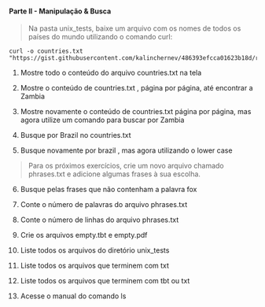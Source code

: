 #### Parte II - Manipulação & Busca

> Na pasta unix_tests, baixe um arquivo com os nomes de todos os países do mundo utilizando o comando curl:
```
curl -o countries.txt "https://gist.githubusercontent.com/kalinchernev/486393efcca01623b18d/raw/daa24c9fea66afb7d68f8d69f0c4b8eeb9406e83/countries"
```

1. Mostre todo o conteúdo do arquivo countries.txt na tela
   
2. Mostre o conteúdo de countries.txt , página por página, até encontrar a Zambia
   
3. Mostre novamente o conteúdo de countries.txt página por página, mas agora utilize um comando para buscar por Zambia
   
4. Busque por Brazil no countries.txt
   
5. Busque novamente por brazil , mas agora utilizando o lower case
   
> Para os próximos exercícios, crie um novo arquivo chamado phrases.txt e adicione algumas frases à sua escolha.

6. Busque pelas frases que não contenham a palavra fox
   
7. Conte o número de palavras do arquivo phrases.txt
   
8.  Conte o número de linhas do arquivo phrases.txt
    
9.  Crie os arquivos empty.tbt e empty.pdf
    
10. Liste todos os arquivos do diretório unix_tests
    
11. Liste todos os arquivos que terminem com txt
    
12. Liste todos os arquivos que terminem com tbt ou txt
    
13. Acesse o manual do comando ls
    
  